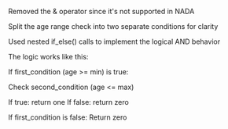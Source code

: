 Removed the & operator since it's not supported in NADA

Split the age range check into two separate conditions for clarity

Used nested if_else() calls to implement the logical AND behavior

The logic works like this:

If first_condition (age >= min) is true:

Check second_condition (age <= max)

If true: return one
If false: return zero

If first_condition is false:
Return zero